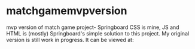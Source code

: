 # matchgamemvpversion
mvp version of match game project- Springboard
CSS is mine, JS and HTML is (mostly) Springboard's simple solution to this project.
My original version is still work in progress. It can be viewed at:
